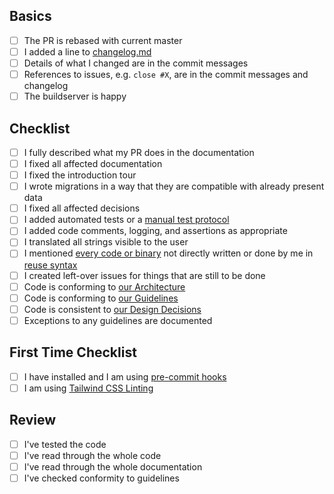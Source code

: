 <!--
Check relevant points but **please do not remove entries**.
-->

## Basics

<!--
These points need to be fulfilled for every PR.
-->

- [ ] The PR is rebased with current master
- [ ] I added a line to [changelog.md](/doc/changelog.md)
- [ ] Details of what I changed are in the commit messages
- [ ] References to issues, e.g. `close #X`, are in the commit messages and changelog
- [ ] The buildserver is happy

<!--
If you have any troubles fulfilling these criteria, please write about the trouble as comment in the PR.
We will help you, but we cannot accept PRs that do not fulfill the basics.
-->

## Checklist

<!--
For documentation fixes, spell checking, and similar none of these points below need to be checked.
Otherwise please check these points when getting a PR done:
-->

- [ ] I fully described what my PR does in the documentation
- [ ] I fixed all affected documentation
- [ ] I fixed the introduction tour
- [ ] I wrote migrations in a way that they are compatible with already present data
- [ ] I fixed all affected decisions
- [ ] I added automated tests or a [manual test protocol](../doc/tests/manual/protocol.md)
- [ ] I added code comments, logging, and assertions as appropriate
- [ ] I translated all strings visible to the user
- [ ] I mentioned [every code or binary](https://github.com/ElektraInitiative/PermaplanT/blob/master/.reuse/dep5) not directly written or done by me in [reuse syntax](https://reuse.software/)
- [ ] I created left-over issues for things that are still to be done
- [ ] Code is conforming to [our Architecture](/doc/architecture)
- [ ] Code is conforming to [our Guidelines](/doc/guidelines)
- [ ] Code is consistent to [our Design Decisions](/doc/decisions)
- [ ] Exceptions to any guidelines are documented

## First Time Checklist

<!--
These points are only relevant when creating a PR the first time.
-->

- [ ] I have installed and I am using [pre-commit hooks](../doc/contrib/README.md#Hooks)
- [ ] I am using [Tailwind CSS Linting](https://tailwindcss.com/blog/introducing-linting-for-tailwindcss-intellisense)

## Review

<!--
Reviewers can copy&check the following to their review.
Also the checklist above can be used.
But also the PR creator should check these points when getting a PR done:
-->

- [ ] I've tested the code
- [ ] I've read through the whole code
- [ ] I've read through the whole documentation
- [ ] I've checked conformity to guidelines

